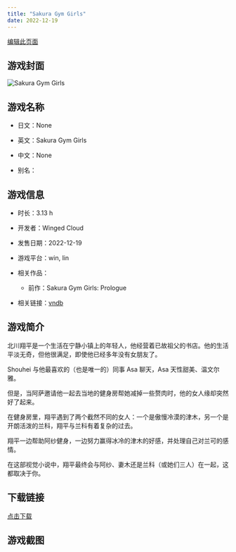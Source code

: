 ```yaml
---
title: "Sakura Gym Girls"
date: 2022-12-19
---
```

[编辑此页面](https://github.com/ACG-3/ADV3-source/blob/main/source/_posts/games/Sakura%20Gym%20Girls.md)

## 游戏封面

![Sakura Gym Girls](https%3A//pan.timero.xyz/onedrive/img_lib_001/Sakura%20Gym%20Girls_cover.avif)


## 游戏名称

- 日文：None
- 英文：Sakura Gym Girls
- 中文：None

- 别名：


## 游戏信息

- 时长：3.13 h
- 开发者：Winged Cloud
- 发售日期：2022-12-19
- 游戏平台：win, lin
- 相关作品：
   - 前作：Sakura Gym Girls: Prologue

- 相关链接：[vndb](https://vndb.org/v40197)


## 游戏简介

北川翔平是一个生活在宁静小镇上的年轻人，他经营着已故祖父的书店。他的生活平淡无奇，但他很满足，即使他已经多年没有女朋友了。

Shouhei 与他最喜欢的（也是唯一的）同事 Asa 聊天，Asa 天性甜美、温文尔雅。

但是，当阿萨邀请他一起去当地的健身房帮她减掉一些赘肉时，他的女人缘却突然好了起来。

在健身房里，翔平遇到了两个截然不同的女人：一个是傲慢冷漠的津木，另一个是开朗活泼的兰科，翔平与兰科有着复杂的过去。

翔平一边帮助阿纱健身，一边努力赢得冰冷的津木的好感，并处理自己对兰可的感情。

在这部视觉小说中，翔平最终会与阿纱、妻木还是兰科（或她们三人）在一起，这都取决于你。




## 下载链接

[点击下载](https://pan.timero.xyz/onedrive/adv_lib_001/Sakura%20Gym%20Girls)


## 游戏截图


